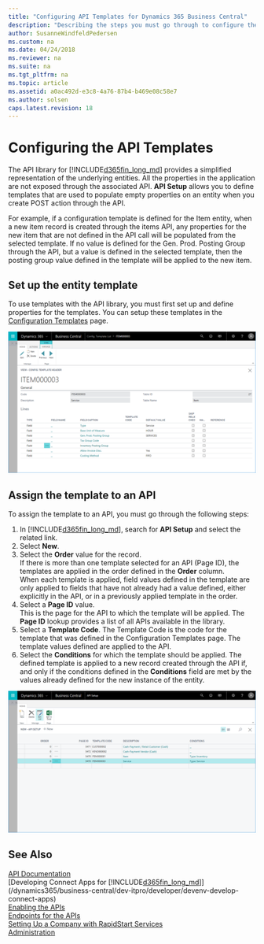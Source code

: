 ```yaml
---
title: "Configuring API Templates for Dynamics 365 Business Central"
description: "Describing the steps you must go through to configure the API templates for Dynamics 365 Business Central."
author: SusanneWindfeldPedersen
ms.custom: na
ms.date: 04/24/2018
ms.reviewer: na
ms.suite: na
ms.tgt_pltfrm: na
ms.topic: article
ms.assetid: a0ac492d-e3c8-4a76-87b4-b469e08c58e7
ms.author: solsen
caps.latest.revision: 18
---
```


# Configuring the API Templates
The API library for [!INCLUDE[d365fin_long_md](includes/d365fin_long_md.md)] provides a simplified representation of the underlying entities. All the properties in the application are not exposed through the associated API. **API Setup** allows you to define templates that are used to populate empty properties on an entity when you create POST action through the API. 

For example, if a configuration template is defined for the Item entity, when a new item record is created through the items API, any properties for the new item that are not defined in the API call will be populated from the selected template. If no value is defined for the Gen. Prod. Posting Group through the API, but a value is defined in the selected template, then the posting group value defined in the template will be applied to the new item. 

## Set up the entity template
To use templates with the API library, you must first set up and define properties for the templates. You can setup these templates in the [Configuration Templates](admin-use-templates-to-prepare-customer-data-for-migration.md) page. 

![Configure template header](media/api-setup-create.png)  

## Assign the template to an API

To assign the template to an API, you must go through the following steps: 

1. In [!INCLUDE[d365fin_long_md](includes/d365fin_long_md.md)], search for **API Setup** and select the related link.
2. Select **New**. 
3. Select the **Order** value for the record.  
If there is more than one template selected for an API (Page ID), the templates are applied in the order defined in the **Order** column.   
When each template is applied, field values defined in the template are only applied to fields that have not already had a value defined, either explicitly in the API, or in a previously applied template in the order. 
4. Select a **Page ID** value.  
This is the page for the API to which the template will be applied. The **Page ID** lookup provides a list of all APIs available in the library.
5. Select a **Template Code**. The Template Code is the code for the template that was defined in the Configuration Templates page. The template values defined are applied to the API. 
6. Select the **Conditions** for which the template should be applied. The defined template is applied to a new record created through the API if, and only if the conditions defined in the **Conditions** field are met by the values already defined for the new instance of the entity.

![Edit API template](media/api-setup-edit-list.png)

## See Also
[API Documentation](/dynamics-nav/fin-graph)  
[Developing Connect Apps for [!INCLUDE[d365fin_long_md](includes/d365fin_long_md.md)]](/dynamics365/business-central/dev-itpro/developer/devenv-develop-connect-apps)  
[Enabling the APIs](/dynamics-nav/enabling-apis-for-dynamics-nav)  
[Endpoints for the APIs](/dynamics-nav/endpoints-apis-for-dynamics)  
[Setting Up a Company with RapidStart Services](admin-set-up-a-company-with-rapidstart.md)  
[Administration](admin-setup-and-administration.md)